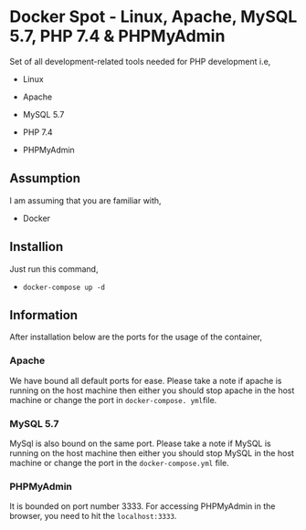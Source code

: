 # Docker Spot - Linux, Apache, MySQL 5.7, PHP 7.4 & PHPMyAdmin

Set of all development-related tools needed for PHP development i.e,

- Linux

- Apache

- MySQL 5.7

- PHP 7.4

- PHPMyAdmin

## Assumption

I am assuming that you are familiar with,

- Docker

## Installion

Just run this command,

- `docker-compose up -d`

## Information

After installation below are the ports for the usage of the container,

### Apache

We have bound all default ports for ease. Please take a note if apache is running on the host machine then either you should stop apache in the host machine or change the port in `docker-compose. yml`file.

### MySQL 5.7

MySql is also bound on the same port. Please take a note if MySQL is running on the host machine then either you should stop MySQL in the host machine or change the port in the `docker-compose.yml` file.

### PHPMyAdmin

It is bounded on port number 3333. For accessing PHPMyAdmin in the browser, you need to hit the `localhost:3333`.

